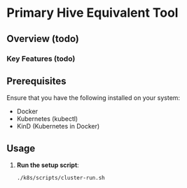 # Primary Hive Equivalent Tool

## Overview (todo)

### Key Features (todo)

## Prerequisites

Ensure that you have the following installed on your system:

- Docker
- Kubernetes (kubectl)
- KinD (Kubernetes in Docker)

## Usage

1. **Run the setup script**:

   ```sh
   ./k8s/scripts/cluster-run.sh
   ```